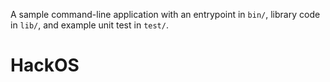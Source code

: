 A sample command-line application with an entrypoint in `bin/`, library code
in `lib/`, and example unit test in `test/`.
# HackOS
